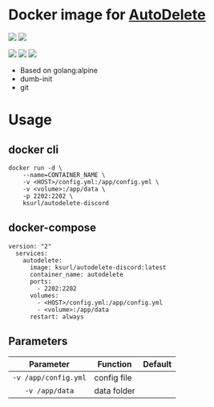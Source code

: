 # Docker image for [AutoDelete](https://github.com/riking/AutoDelete)

[![](https://img.shields.io/badge/Docker%20Hub--blue)](https://hub.docker.com/r/ksurl/autodelete-discord) [![](https://img.shields.io/badge/GitHub%20Container%20Registry--yellow)](https://github.com/users/ksurl/packages/container/package/autodelete-discord)


[![](https://img.shields.io/github/v/tag/ksurl/docker-autodelete-discord?label=image%20version&logo=docker)](https://hub.docker.com/r/ksurl/autodelete-discord) [![](https://img.shields.io/docker/image-size/ksurl/autodelete-discord/latest?color=lightgrey&logo=Docker)]() [![](https://img.shields.io/github/workflow/status/ksurl/docker-autodelete-discord/Build?label=build&logo=Docker)](https://github.com/ksurl/docker-autodelete-discord/actions?query=workflow%3Abuild)


* Based on golang:alpine
* dumb-init
* git

# Usage

## docker cli

    docker run -d \
        --name=CONTAINER_NAME \
        -v <HOST>/config.yml:/app/config.yml \
        -v <volume>:/app/data \
        -p 2202:2202 \
        ksurl/autodelete-discord

## docker-compose 

    version: "2"
      services:
        autodelete:
          image: ksurl/autodelete-discord:latest
          container_name: autodelete
          ports:
            - 2202:2202
          volumes:
            - <HOST>/config.yml:/app/config.yml
            - <volume>:/app/data
          restart: always

## Parameters

| Parameter | Function | Default |
| :----: | --- | --- |
| `-v /app/config.yml` | config file | |
| `-v /app/data` | data folder | |
